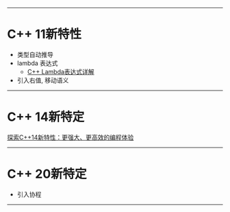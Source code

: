 
---

# C++ 11新特性

- 类型自动推导
- lambda 表达式
  - [C++ Lambda表达式详解](https://baijiahao.baidu.com/s?id=1764204752336882618&wfr=spider&for=pc)
- 引入右值, 移动语义


---

# C++ 14新特定

[探索C++14新特性：更强大、更高效的编程体验](https://zhuanlan.zhihu.com/p/664745194)


---

# C++ 20新特定

- 引入协程


---
